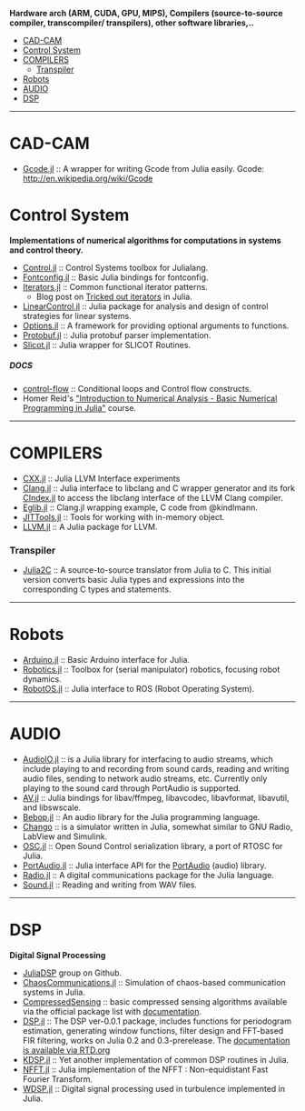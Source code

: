 **Hardware arch (ARM, CUDA, GPU, MIPS), Compilers (source-to-source compiler, transcompiler/ transpilers), other software libraries,..**

- [CAD-CAM](#cad-cam)
- [Control System](#control-system)
- [COMPILERS](#compilers)
   - [Transpiler](#transpiler)
- [Robots](#robots)
- [AUDIO](#audio)
- [DSP](#dsp)

----

# CAD-CAM
- [Gcode.jl](https://github.com/sjkelly/Gcode.jl) :: A wrapper for writing Gcode from Julia easily. Gcode: http://en.wikipedia.org/wiki/Gcode


# Control System
**Implementations of numerical algorithms for computations in systems and control theory.**
- [Control.jl](https://github.com/jcrist/Control.jl) :: Control Systems toolbox for Julialang.
- [Fontconfig.jl](https://github.com/dcjones/Fontconfig.jl) :: Basic Julia bindings for fontconfig.
- [Iterators.jl](https://github.com/JuliaLang/Iterators.jl) :: Common functional iterator patterns.
   - Blog post on [Tricked out iterators](http://slendermeans.org/julia-iterators.html) in Julia.
- [LinearControl.jl](https://github.com/jemofthewest/LinearControl.jl) :: Julia package for analysis and design of control strategies for linear systems.
- [Options.jl](https://github.com/JuliaLang/Options.jl) :: A framework for providing optional arguments to functions.
- [Protobuf.jl](https://github.com/tanmaykm/Protobuf.jl) :: Julia protobuf parser implementation.
- [Slicot.jl](https://github.com/jcrist/Slicot.jl) :: Julia wrapper for SLICOT Routines.

##### DOCS
   - [control-flow](http://docs.julialang.org/en/latest/manual/control-flow/) :: Conditional loops and Control flow constructs.
   - Homer Reid's ["Introduction to Numerical Analysis - Basic Numerical Programming in Julia"](http://homerreid.dyndns.org/teaching/18.330/#ProblemSets) course.

----

# COMPILERS
- [CXX.jl](https://github.com/Keno/CXX.jl) :: Julia LLVM Interface experiments
- [Clang.jl](https://github.com/ihnorton/Clang.jl) :: Julia interface to libclang and C wrapper generator and its fork [CIndex.jl](https://github.com/vtjnash/CIndex.jl) to access the libclang interface of the LLVM Clang compiler.
- [Eglib.jl](https://github.com/ihnorton/Eglib.jl) :: Clang.jl wrapping example, C code from @kindlmann.
- [JITTools.jl](https://github.com/loladiro/JITTools.jl) :: Tools for working with in-memory object. 
- [LLVM.jl](https://github.com/jakebolewski/LLVM.jl) :: A Julia package for LLVM.

### Transpiler
* [Julia2C](https://github.com/IntelLabs/julia/tree/j2c) :: A source-to-source translator from Julia to C. This initial version converts basic Julia types and expressions into the corresponding C types and statements.

----

# Robots
- [Arduino.jl](https://github.com/rennis250/Arduino.jl) :: Basic Arduino interface for Julia.
- [Robotics.jl](https://github.com/cdsousa/Robotics.jl) :: Toolbox for (serial manipulator) robotics, focusing robot dynamics.
- [RobotOS.jl](https://github.com/phobon/RobotOS.jl) :: Julia interface to ROS (Robot Operating System).

----

# AUDIO
- [AudioIO.jl](https://github.com/ssfrr/AudioIO.jl) :: is a Julia library for interfacing to audio streams, which include playing to and recording from sound cards, reading and writing audio files, sending to network audio streams, etc. Currently only playing to the sound card through PortAudio is supported.
- [AV.jl](https://github.com/kmsquire/AV.jl) :: Julia bindings for libav/ffmpeg, libavcodec, libavformat, libavutil, and libswscale.
- [Bebop.jl](https://github.com/zhemao/Bebop.jl) :: An audio library for the Julia programming language.
- [Chango](https://bitbucket.org/mbaz/chango) :: is a simulator written in Julia, somewhat similar to GNU Radio, LabView and Simulink.
- [OSC.jl](https://github.com/fundamental/OSC.jl) :: Open Sound Control serialization library, a port of RTOSC for Julia.
- [PortAudio.jl](https://github.com/ssfrr/PortAudio.jl) :: Julia interface API for the [PortAudio](http://en.wikipedia.org/wiki/PortAudio) (audio) library.
- [Radio.jl](https://github.com/JayKickliter/Radio.jl) :: A digital communications package for the Julia language.
- [Sound.jl](https://github.com/JuliaLang/Sound.jl) :: Reading and writing from WAV files.

----

# DSP 
**Digital Signal Processing**
- [JuliaDSP](https://github.com/JuliaDSP) group on Github.
- [ChaosCommunications.jl](https://github.com/scidom/ChaosCommunications.jl) :: Simulation of chaos-based communication systems in Julia.
- [CompressedSensing](https://github.com/dahlend/CompressedSensing) :: basic compressed sensing algorithms available via the official package list with [documentation](http://compressedsensing.readthedocs.org/en/latest/).
- [DSP.jl](https://github.com/JuliaDSP/DSP.jl) :: The DSP ver-0.0.1 package, includes functions for periodogram estimation, generating window functions, filter design and FFT-based FIR filtering, works on Julia 0.2 and 0.3-prerelease. The [documentation is available via RTD.org](http://dspjl.readthedocs.org/en/latest/)
- [KDSP.jl](https://github.com/kofron/KDSP.jl) :: Yet another implementation of common DSP routines in Julia.
- [NFFT.jl](https://github.com/tknopp/NFFT.jl) :: Julia implementation of the NFFT : Non-equidistant Fast Fourier Transform.
- [WDSP.jl](https://github.com/pjabardo/WDSP.jl) :: Digital signal processing used in turbulence implemented in Julia.



